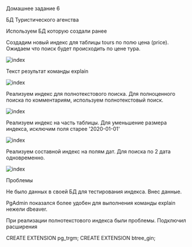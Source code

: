 Домашнее задание 6

БД Туристического агенства 

Используем БД которую создали ранее


Создадим новый индекс для таблицы tours по полю цена (price). Ожидаем что поиск будет происходить по цене тура. 

<image src="https://github.com/SDaniyar/DB/blob/main/HW6/IND1.PNG" alt="index">

Текст результат команды explain

<image src="https://github.com/SDaniyar/DB/blob/main/HW6/IND2.PNG" alt="index">

Реализуем индекс для полнотекстового поиска. Для полноценного поиска по комментариям, используем полнотекстовый поиск. 

<image src="https://github.com/SDaniyar/DB/blob/main/HW6/IND3.PNG" alt="index">

Реализуем индекс на часть таблицы. Для уменьшение размера индекса, исключим поля старее '2020-01-01'

<image src="https://github.com/SDaniyar/DB/blob/main/HW6/IND4.PNG" alt="index">

Реализуем составной индекс на полям дат. Для поиска по 2 дата одновременно. 

<image src="https://github.com/SDaniyar/DB/blob/main/HW6/IND5.PNG" alt="index">


Проблемы

Не было данных в своей БД для тестирования индекса. Внес данные. 

PgAdmin показался более удобен для выполнения команды explain нежели dbeaver.

При реализации полнотекстового индекса были проблемы. Подключил расширения 

CREATE EXTENSION pg_trgm; 
CREATE EXTENSION btree_gin;

